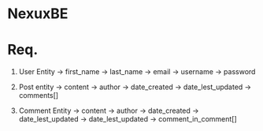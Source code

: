 # NexuxBE
# Req.
1. User Entity
    -> first_name
    -> last_name
    -> email
    -> username
    -> password

2. Post entity
    -> content
    -> author
    -> date_created
    -> date_lest_updated
    -> comments[]
   
3. Comment Entity
    -> content
    -> author
    -> date_created
    -> date_lest_updated
    -> date_lest_updated
    -> comment_in_comment[]
   